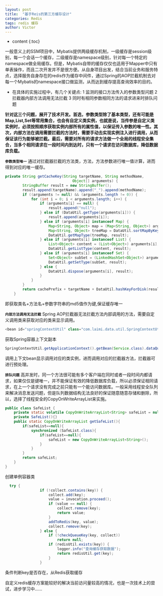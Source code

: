 ```yaml
---
layout: post
title:  "基于Reis的第三方缓存设计"
categories: Redis
tags: redis 缓存 
author: Victor
---
```


* content
{:toc}

一般意义上的SSM项目中，Mybatis提供两级缓存机制，一级缓存是session级别，每一个会话一个缓存，二级缓存是namespace级别，针对每一个特定的namespace做全局缓存。但是，Mybatis自带的缓存仅仅也适用于Mapper中只有单表操作，而且二次开发并不是很方便。从自身项目出发，结合当前业务和服务特点，选择服务自身存在的redis作为缓存中间件，通过Spring的AOP拦截机制去对每一个Mybatis的namespace接口做监测，从而达到缓存提高查询效率的目的。
   
* 在具体的实施过程中，有几个关键点:
1 监测的接口方法传入的参数类型问题 
2 拦截器内部方法调用无法拦截 
3 同时有相同参数相同方法的请求进来时排队问题

**针对这三个问题，展开了技术开发。首选，参数类型除了基本类型，还有可能是Map,List,Set等常用集合，也会有自定义类实例，也就是说，当传参是自定义类实例时，必须按照顺序获取实例内部所有的属性值，以保证传入参数的唯一性。其次，内部方法在调用需要拦截的方法时，需要手动去实现实例注入进行调用，从而保证该行为能够被拦截。最后，需要对所有的请求方法做一个全局的线程安全集合，当多个相同请求在一段时间内到达时，只有一个请求在访问数据库，降低数据库负载。**

**`参数类型唯一`**
通过对拦截器拦截的方法类，方法，方法参数进行唯一值计算，进而得到对应的唯一缓存。
``` java
private String getCacheKey(String targetName, String methodName,
                               Object[] arguments) {
        StringBuffer result = new StringBuffer();
        result.append(targetName).append("_").append(methodName);
        if ((arguments != null) && (arguments.length != 0)) {
            for (int i = 0; i < arguments.length; i++) {
                if (arguments[i] == null) {
                    result.append("null");
                } else if (DataUtil.getType(arguments[i])) {
                    result.append(arguments[i]);
                } else if (arguments[i] instanceof Map) {
                    Map<String, Object> map = (Map<String, Object>) arguments[i];
                    Map<String, Object> treeMap = DataUtil.sortMapByKey(map);
                    DataUtil.getMapType(treeMap, result);
                } else if (arguments[i] instanceof List) {
                    List<Object> content = (List<Object>) arguments[i];
                    DataUtil.getListType(content, result);
                } else if (arguments[i] instanceof Set) {
                    Set<Object> subSet = (LinkedHashSet<Object>) arguments[i];
                    DataUtil.getSetType(subSet, result);
                } else {
                    DataUtil.dispose(arguments[i], result);
                }
            }
        }
        return cachePrefix + targetName + DataUtil.hashKeyForDisk(result.toString());
    }
```
即获取类名+方法名+参数字符串的md5值作为键,保证缓存唯一

**`内部方法调用无法拦截`**
Spring AOP拦截器无法拦截方法内部调用的方法，需要自定义调用类来获取对应的类来显示调用。
```java
<bean id="springContextUtil" class="com.laimi.data.util.SpringContextUtil" />
```
获取Spring容器上下文副本
```java
SpringContextUtil.getApplicationContext().getBean(Service.class).dataQuery(params)
```
调用上下文bean显示调用对应的类实例，进而调用对应的拦截器方法，拦截器可进行预处理。

**`排队问题`**
高并发时，同一个方法很可能有多个客户端在同时或者一段时间内都请求，如果仅仅是键唯一，并不能保证有效的降低数据库负载，所以必须保证相同请求，在上一个请求没有完成之前只能有一个能访问数据库。一般采用线程安全队列来解决消息发送问题，但是队列数据结构无法良好的保证随意随意存储和删除，所以，选择了线程安全的CopyOnWriteArrayList来实施。
```java
public class SafeList {
    private static volatile CopyOnWriteArrayList<String> safeList = null;
    private SafeList(){}
    public static CopyOnWriteArrayList getSafeList(){
        if(safeList==null){
            synchronized (SafeList.class){
                if(safeList==null){
                    safeList = new CopyOnWriteArrayList<String>();
                }
            }
        }
        return safeList;
    }
}
```
创建单例容器类
```java
  try {
                if (!collect.contains(key)) {
                    collect.add(key);
                    value = invocation.proceed();
                    if (value == null) {
                        collect.remove(key);
                        return value;
                    }
                    addToRedis(key, value);
                    collect.remove(key);
                } else {
                    if (!checkQueueKey(key, collect))
                        return null;
                    if (redisUtil.exists(key)) {
                        logger.info("查询缓存获取数据");
                        return redisUtil.get(key);
                    }
                }
```
条件判断key是否存在，从Redis获取缓存

自定义redis缓存方案能较好的解决当前访问量较高的情况，也是一次技术上的尝试，进步学习中......